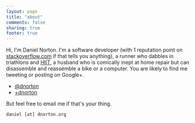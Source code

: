```yaml
---
layout: page
title: "about"
comments: false
sharing: true
footer: true
---
```


Hi, I'm Daniel Norton. I'm a software developer (with 1 reputation point on [stackoverflow.com](http://www.stackoverflow.com) if that tells you anything), a runner who dabbles in triathlons and [HIIT](http://en.wikipedia.org/wiki/High-intensity_interval_training), a husband who is comically inept at home repair but can disassemble and reassemble a bike or a computer. You are likely to find me tweeting or posting on Google+.


* [@dnorton](http://twitter.com/dnorton)
* [+dnorton](https://plus.google.com/100137691855191006154)


But feel free to email me if that's your thing.

`daniel [at] dnorton.org`
